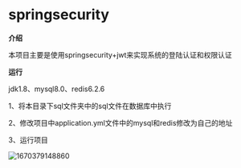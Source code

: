 # springsecurity
**介绍**

本项目主要是使用springsecurity+jwt来实现系统的登陆认证和权限认证

**运行**

jdk1.8、mysql8.0、redis6.2.6

1、将本目录下sql文件夹中的sql文件在数据库中执行

2、修改项目中application.yml文件中的mysql和redis修改为自己的地址

3、运行项目

![1670379148860](https://user-images.githubusercontent.com/55084217/206070836-6ad0229d-7b0d-48f6-931c-30ddcdbbc372.png)

